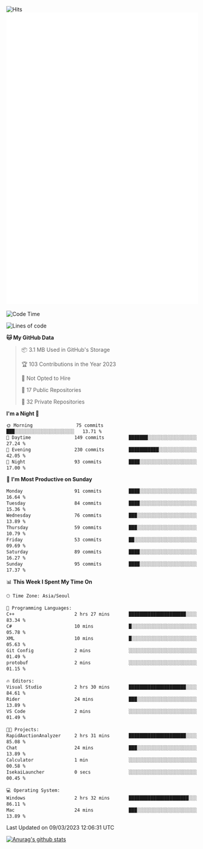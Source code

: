 ![Hits](https://hits.seeyoufarm.com/api/count/incr/badge.svg?url=https%3A%2F%2Fgithub.com%2Fkokose1234&count_bg=%2379C83D&title_bg=%23555555&icon=apple.svg&icon_color=%23E7E7E7&title=hits&edge_flat=false)
<br/>
![Metrics](https://github.com/kokose1234/kokose1234/blob/main/github-metrics.svg)

<!--START_SECTION:waka-->
![Code Time](http://img.shields.io/badge/Code%20Time-780%20hrs%204%20mins-blue)

![Lines of code](https://img.shields.io/badge/From%20Hello%20World%20I%27ve%20Written-17.6%20million%20lines%20of%20code-blue)

**🐱 My GitHub Data** 

> 📦 3.1 MB Used in GitHub's Storage 
 > 
> 🏆 103 Contributions in the Year 2023
 > 
> 🚫 Not Opted to Hire
 > 
> 📜 17 Public Repositories 
 > 
> 🔑 32 Private Repositories 
 > 
**I'm a Night 🦉** 

```text
🌞 Morning                75 commits          ███░░░░░░░░░░░░░░░░░░░░░░   13.71 % 
🌆 Daytime                149 commits         ███████░░░░░░░░░░░░░░░░░░   27.24 % 
🌃 Evening                230 commits         ███████████░░░░░░░░░░░░░░   42.05 % 
🌙 Night                  93 commits          ████░░░░░░░░░░░░░░░░░░░░░   17.00 % 
```
📅 **I'm Most Productive on Sunday** 

```text
Monday                   91 commits          ████░░░░░░░░░░░░░░░░░░░░░   16.64 % 
Tuesday                  84 commits          ████░░░░░░░░░░░░░░░░░░░░░   15.36 % 
Wednesday                76 commits          ███░░░░░░░░░░░░░░░░░░░░░░   13.89 % 
Thursday                 59 commits          ███░░░░░░░░░░░░░░░░░░░░░░   10.79 % 
Friday                   53 commits          ██░░░░░░░░░░░░░░░░░░░░░░░   09.69 % 
Saturday                 89 commits          ████░░░░░░░░░░░░░░░░░░░░░   16.27 % 
Sunday                   95 commits          ████░░░░░░░░░░░░░░░░░░░░░   17.37 % 
```


📊 **This Week I Spent My Time On** 

```text
🕑︎ Time Zone: Asia/Seoul

💬 Programming Languages: 
C++                      2 hrs 27 mins       █████████████████████░░░░   83.34 % 
C#                       10 mins             █░░░░░░░░░░░░░░░░░░░░░░░░   05.78 % 
XML                      10 mins             █░░░░░░░░░░░░░░░░░░░░░░░░   05.63 % 
Git Config               2 mins              ░░░░░░░░░░░░░░░░░░░░░░░░░   01.49 % 
protobuf                 2 mins              ░░░░░░░░░░░░░░░░░░░░░░░░░   01.15 % 

🔥 Editors: 
Visual Studio            2 hrs 30 mins       █████████████████████░░░░   84.61 % 
Rider                    24 mins             ███░░░░░░░░░░░░░░░░░░░░░░   13.89 % 
VS Code                  2 mins              ░░░░░░░░░░░░░░░░░░░░░░░░░   01.49 % 

🐱‍💻 Projects: 
RapidAuctionAnalyzer     2 hrs 31 mins       █████████████████████░░░░   85.08 % 
Chat                     24 mins             ███░░░░░░░░░░░░░░░░░░░░░░   13.89 % 
Calculator               1 min               ░░░░░░░░░░░░░░░░░░░░░░░░░   00.58 % 
IsekaiLauncher           0 secs              ░░░░░░░░░░░░░░░░░░░░░░░░░   00.45 % 

💻 Operating System: 
Windows                  2 hrs 32 mins       ██████████████████████░░░   86.11 % 
Mac                      24 mins             ███░░░░░░░░░░░░░░░░░░░░░░   13.89 % 
```


 Last Updated on 09/03/2023 12:06:31 UTC
<!--END_SECTION:waka-->

[![Anurag's github stats](https://github-readme-stats.vercel.app/api?username=kokose1234&theme=dracula)](https://github.com/anuraghazra/github-readme-stats)



	
